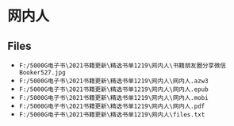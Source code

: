 # 网内人

## Files

- `F:/5000G电子书\2021书籍更新\精选书单1219\网内人\书籍朋友圈分享微信Booker527.jpg`
- `F:/5000G电子书\2021书籍更新\精选书单1219\网内人\网内人.azw3`
- `F:/5000G电子书\2021书籍更新\精选书单1219\网内人\网内人.epub`
- `F:/5000G电子书\2021书籍更新\精选书单1219\网内人\网内人.mobi`
- `F:/5000G电子书\2021书籍更新\精选书单1219\网内人\网内人.pdf`
- `F:/5000G电子书\2021书籍更新\精选书单1219\网内人\files.txt`
